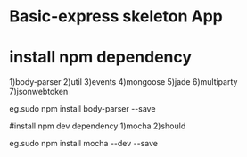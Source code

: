# Basic-express skeleton App

# install npm dependency
1)body-parser
2)util
3)events
4)mongoose
5)jade
6)multiparty
7)jsonwebtoken

eg.sudo npm install body-parser --save

#install npm dev dependency
1)mocha
2)should

eg.sudo npm install mocha --dev --save 
